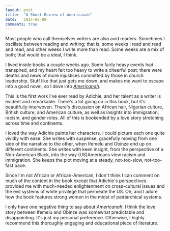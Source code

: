 ```yaml
---
layout: post
title:  "A Short Review of Americanah"
date:   2014-06-09
comments: true
---
```


Most people who call themselves writers are also avid readers. Sometimes I oscillate between reading and writing; that is, some weeks I read and read and read, and other weeks I write more than read. Some weeks are a mix of both; that would be a ideal, I think.

I lived inside books a couple weeks ago. Some fairly heavy events had transpired, and my heart felt too heavy to write a cheerful post; there were deaths and news of more injustices committed by those in church leadership. Stuff like that just gets me down, and makes me want to escape into a good novel, so I dove into [_Americanah_](http://www.amazon.com/Americanah-Chimamanda-Ngozi-Adichie/dp/0307455920/ref=sr_1_1_ha?s=books&ie=UTF8&qid=1401757221&sr=1-1&keywords=americanah).

This is the first work I've ever read by Adichie, and her talent as a writer is evident and remarkable. There's a lot going on in this book, but it's beautifully interwoven. There's discussion on African hair, Nigerian culture, British culture, and American culture, as well as insights into immigration, racism, and gender roles. All of this is bookended by a love story stretching across time and continents.

I loved the way Adichie paints her characters. I could picture each one quite vividly with ease. She writes with suspense, gracefully moving from one side of the narrative to the other, when Ifemelu and Obinze end up on different continents. She writes with keen insight, from the perspective of a Non-American Black, into the way (US)Americans view racism and immigration. She keeps the plot moving at a steady, not-too-slow, not-too-fast pace.

Since I'm not African or African-American, I don't think I can comment on much of the content in the book except that Adichie's perspectives provided me with much-needed enlightenment on cross-cultural issues and the evil systems of white privilege that permeate the US. Oh, and I adore how the book features strong women in the midst of patriarchical systems.

I only have one negative thing to say about *Americanah*: I think the love story between Ifemelu and Obinze was somewhat predictable and disappointing. It's just my personal preference. Otherwise, I highly recommend this thoroughly engaging and educational piece of literature.
